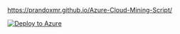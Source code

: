 https://prandoxmr.github.io/Azure-Cloud-Mining-Script/

[![Deploy to Azure](https://aka.ms/deploytoazurebutton)](https://portal.azure.com/#create/Microsoft.Template/uri/https%3A%2F%2Fraw.githubusercontent.com%2Faraskal%2Fcryptocloud%2Fmaster%2Fxmrig%2Fazure%2Farm%2Ftemplate.json)
